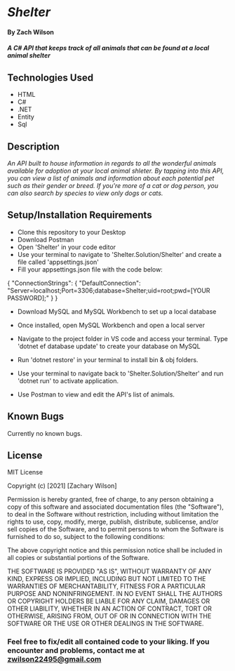 # _Shelter_

#### By **Zach Wilson**

#### _A C# API that keeps track of all animals that can be found at a local animal shelter_

## Technologies Used

* HTML
* C#
* .NET
* Entity
* Sql

## Description

_An API built to house information in regards to all the wonderful animals available for adoption at your local animal shleter. By tapping into this API, you can view a list of animals and information about each potential pet such as their gender or breed. If you're more of a cat or dog person, you can also search by species to view only dogs or cats._

## Setup/Installation Requirements

* Clone this repository to your Desktop
* Download Postman
* Open 'Shelter' in your code editor
* Use your terminal to navigate to 'Shelter.Solution/Shelter' and create a file called 'appsettings.json'
* Fill your appsettings.json file with the code below:

{
"ConnectionStrings": {
"DefaultConnection": "Server=localhost;Port=3306;database=Shelter;uid=root;pwd=[YOUR PASSWORD];"
}
}

* Download MySQL and MySQL Workbench to set up a local database
* Once installed, open MySQL Workbench and open a local server

* Navigate to the project folder in VS code and access your terminal. Type 'dotnet ef database update' to create your database on MySQL

* Run 'dotnet restore' in your terminal to install bin & obj folders.

* Use your terminal to navigate back to 'Shelter.Solution/Shelter' and run 'dotnet run' to activate application.
* Use Postman to view and edit the API's list of animals.

## Known Bugs

Currently no known bugs.

## License

MIT License

Copyright (c) [2021] [Zachary Wilson]

Permission is hereby granted, free of charge, to any person obtaining a copy
of this software and associated documentation files (the "Software"), to deal
in the Software without restriction, including without limitation the rights
to use, copy, modify, merge, publish, distribute, sublicense, and/or sell
copies of the Software, and to permit persons to whom the Software is
furnished to do so, subject to the following conditions:

The above copyright notice and this permission notice shall be included in all
copies or substantial portions of the Software.

THE SOFTWARE IS PROVIDED "AS IS", WITHOUT WARRANTY OF ANY KIND, EXPRESS OR
IMPLIED, INCLUDING BUT NOT LIMITED TO THE WARRANTIES OF MERCHANTABILITY,
FITNESS FOR A PARTICULAR PURPOSE AND NONINFRINGEMENT. IN NO EVENT SHALL THE
AUTHORS OR COPYRIGHT HOLDERS BE LIABLE FOR ANY CLAIM, DAMAGES OR OTHER
LIABILITY, WHETHER IN AN ACTION OF CONTRACT, TORT OR OTHERWISE, ARISING FROM,
OUT OF OR IN CONNECTION WITH THE SOFTWARE OR THE USE OR OTHER DEALINGS IN THE
SOFTWARE.

### Feel free to fix/edit all contained code to your liking. If you encounter and problems, contact me at zwilson22495@gmail.com